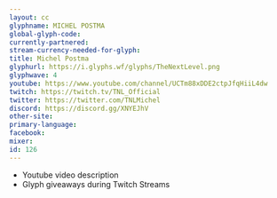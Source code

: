 ```yaml
---
layout: cc
glyphname: MICHEL POSTMA
global-glyph-code: 
currently-partnered: 
stream-currency-needed-for-glyph: 
title: Michel Postma
glyphurl: https://i.glyphs.wf/glyphs/TheNextLevel.png
glyphwave: 4
youtube: https://www.youtube.com/channel/UCTm88xDDE2ctpJfqHiiL4dw
twitch: https://twitch.tv/TNL_Official
twitter: https://twitter.com/TNLMichel
discord: https://discord.gg/XNYEJhV
other-site: 
primary-language: 
facebook: 
mixer: 
id: 126
---
```

* Youtube video description
* Glyph giveaways during Twitch Streams
